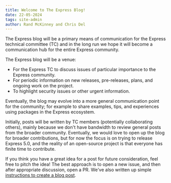 ```yaml
---
title: Welcome to The Express Blog! 
date: 22-05-2024
tags: site-admin
author: Rand McKinney and Chris Del
---
```



The Express blog will be a primary means of communication for the Express technical committee (TC) and in the long run we hope it will become a communication hub for the entire Express community.

The Express blog will be a venue:
- For the Express TC to discuss issues of particular importance to the Express community.
- For periodic information on new releases, pre-releases, plans, and ongoing work on the project.
- To highlight security issues or other urgent information.

Eventually, the blog may evolve into a more general communication point for the community; for example to share examples, tips, and experiences using packages in the Express ecosystem.

Initially, posts will be written by TC members (potentially collaborating others), mainly because we don't have bandwidth to review general posts from the broader community. Eventually, we would love to open up the blog for broader contributions, but for now the focus is on trying to release Express 5.0, and the reality of an open-source project is that everyone has finite time to contribute. 

If you think you have a great idea for a post for future consideration, feel free to pitch the idea! The best approach is to open a new issue, and then after appropriate discussion, open a PR.  We've also written up simple [instructions to create a blog post](/en/blog/write-post.html). 
